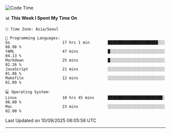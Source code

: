 <!---
[![JS's LinkedIn](https://img.shields.io/badge/LinkedIn-blue?style=for-the-badge&logo=linkedin)](https://www.linkedin.com/in/jaeseung-lee-5a2a32139/) 
[![JS's Notion](https://img.shields.io/badge/Notion-black?style=for-the-badge&logo=notion)](https://bit.ly/ljswiki1) <br><br>
-->
<!-- ![JS's GitHub stats](https://github-readme-stats-lemon-five.vercel.app/api?username=tkxkd0159&hide=contribs,prs,stars,issues&show_icons=true&theme=react&include_all_commits=true)   -->
<!-- ![Top Langs](https://github-readme-stats-lemon-five.vercel.app/api/top-langs/?username=tkxkd0159&layout=compact&hide=jupyter%20notebook,scss,html,css&langs_count=10)  -->


<!--START_SECTION:waka-->
![Code Time](http://img.shields.io/badge/Code%20Time-4%2C392%20hrs%2010%20mins-blue)

📊 **This Week I Spent My Time On** 

```text
🕑︎ Time Zone: Asia/Seoul

💬 Programming Languages: 
Go                       17 hrs 1 min        ██████████████████████░░░   88.98 % 
YAML                     47 mins             █░░░░░░░░░░░░░░░░░░░░░░░░   04.13 % 
Markdown                 25 mins             █░░░░░░░░░░░░░░░░░░░░░░░░   02.26 % 
JavaScript               21 mins             ░░░░░░░░░░░░░░░░░░░░░░░░░   01.86 % 
Makefile                 12 mins             ░░░░░░░░░░░░░░░░░░░░░░░░░   01.09 % 

💻 Operating System: 
Linux                    18 hrs 45 mins      ████████████████████████░   98.00 % 
Mac                      23 mins             ░░░░░░░░░░░░░░░░░░░░░░░░░   02.00 % 
```


 Last Updated on 10/09/2025 06:05:58 UTC
<!--END_SECTION:waka-->

---
<!---
<a href="https://github.com/tkxkd0159/books">
  <img align="center" src="https://github-readme-stats-lemon-five.vercel.app/api/pin/?username=tkxkd0159&repo=books&theme=react" />
</a>
-->

<!---
- 🔭 I’m currently working on ...
- 🌱 I’m currently learning blockchain and distributed network
- 👯 I’m looking to collaborate on ...
- 🤔 I’m looking for help with ...
- 💬 Ask me about ...
- 📫 How to reach me: ...
- 😄 Pronouns: ...
- ⚡ Fun fact: ...
-->
